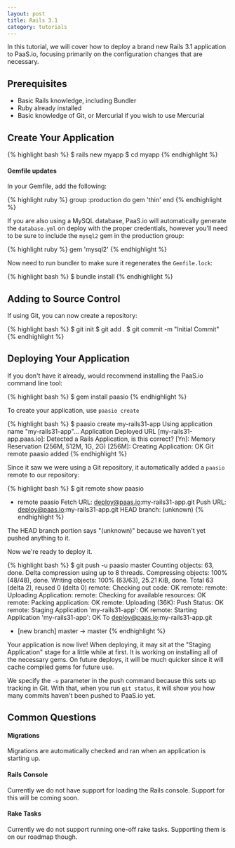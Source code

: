 ```yaml
---
layout: post
title: Rails 3.1
category: tutorials
---
```


In this tutorial, we will cover how to deploy a brand new Rails 3.1
application to PaaS.io, focusing primarily on the configuration changes
that are necessary.

## Prerequisites

* Basic Rails knowledge, including Bundler
* Ruby already installed
* Basic knowledge of Git, or Mercurial if you wish to use Mercurial

## Create Your Application

{% highlight bash %}
$ rails new myapp
$ cd myapp
{% endhighlight %}

#### Gemfile updates

In your Gemfile, add the following:

{% highlight ruby %}
group :production do
  gem 'thin'
end
{% endhighlight %}

If you are also using a MySQL database, PaaS.io will automatically
generate the `database.yml` on deploy with the proper credentials,
however you'll need to be sure to include the `mysql2` gem in the
production group:

{% highlight ruby %}
gem 'mysql2'
{% endhighlight %}

Now need to run bundler to make sure it regenerates the `Gemfile.lock`:

{% highlight bash %}
$ bundle install
{% endhighlight %}

## Adding to Source Control

If using Git, you can now create a repository:

{% highlight bash %}
$ git init
$ git add .
$ git commit -m "Initial Commit"
{% endhighlight %}

## Deploying Your Application

If you don't have it already, would recommend installing the PaaS.io
command line tool:

{% highlight bash %}
$ gem install paasio
{% endhighlight %}

To create your application, use `paasio create`

{% highlight bash %}
$ paasio create my-rails31-app
Using application name "my-rails31-app"...
Application Deployed URL [my-rails31-app.paas.io]:
Detected a Rails Application, is this correct? [Yn]:
Memory Reservation (256M, 512M, 1G, 2G) [256M]:
Creating Application: OK
Git remote paasio added
{% endhighlight %}

Since it saw we were using a Git
repository, it automatically added a `paasio` remote to our repository:

{% highlight bash %}
$ git remote show paasio
* remote paasio
  Fetch URL: deploy@paas.io:my-rails31-app.git
  Push  URL: deploy@paas.io:my-rails31-app.git
  HEAD branch: (unknown)
{% endhighlight %}

The HEAD branch portion says "(unknown)" because we haven't yet pushed
anything to it.

Now we're ready to deploy it.

{% highlight bash %}
$ git push -u paasio master
Counting objects: 63, done.
Delta compression using up to 8 threads.
Compressing objects: 100% (48/48), done.
Writing objects: 100% (63/63), 25.21 KiB, done.
Total 63 (delta 2), reused 0 (delta 0)
remote: Checking out code: OK
remote:
remote: Uploading Application:
remote:   Checking for available resources: OK
remote:   Packing application: OK
remote:   Uploading (36K): Push Status: OK
remote: Staging Application 'my-rails31-app': OK
remote: Starting Application 'my-rails31-app': OK
To deploy@paas.io:my-rails31-app.git
 * [new branch]      master -> master
{% endhighlight %}

Your application is now live! When deploying, it may sit at the "Staging
Application" stage for a little while at first.  It is working on
installing all of the necessary gems. On future deploys, it will be much
quicker since it will cache compiled gems for future use.

We specify the `-u` parameter in the push command because this sets up
tracking in Git. With that, when you run `git status`, it will show you
how many commits haven't been pushed to PaaS.io yet.

## Common Questions

#### Migrations

Migrations are automatically checked and ran when an application is
starting up.

#### Rails Console

Currently we do not have support for loading the Rails console.
Support for this will be coming soon.

#### Rake Tasks

Currently we do not support running one-off rake tasks. Supporting them
is on our roadmap though.


